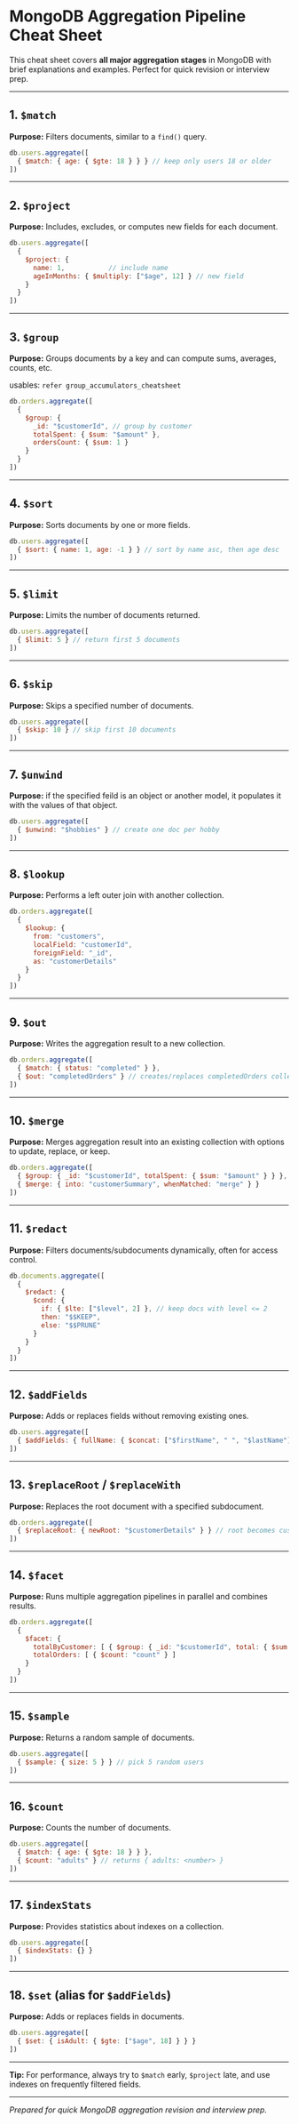 # MongoDB Aggregation Pipeline Cheat Sheet

This cheat sheet covers **all major aggregation stages** in MongoDB with brief explanations and examples. Perfect for quick revision or interview prep.

---

## 1. `$match`
**Purpose:** Filters documents, similar to a `find()` query.

```js
db.users.aggregate([
  { $match: { age: { $gte: 18 } } } // keep only users 18 or older
])
```

---

## 2. `$project`
**Purpose:** Includes, excludes, or computes new fields for each document.

```js
db.users.aggregate([
  {
    $project: {
      name: 1,           // include name
      ageInMonths: { $multiply: ["$age", 12] } // new field
    }
  }
])
```

---

## 3. `$group`
**Purpose:** Groups documents by a key and can compute sums, averages, counts, etc.

usables: `refer group_accumulators_cheatsheet`

```js
db.orders.aggregate([
  {
    $group: {
      _id: "$customerId", // group by customer
      totalSpent: { $sum: "$amount" },
      ordersCount: { $sum: 1 }
    }
  }
])
```

---

## 4. `$sort`
**Purpose:** Sorts documents by one or more fields.

```js
db.users.aggregate([
  { $sort: { name: 1, age: -1 } } // sort by name asc, then age desc
])
```

---

## 5. `$limit`
**Purpose:** Limits the number of documents returned.

```js
db.users.aggregate([
  { $limit: 5 } // return first 5 documents
])
```

---

## 6. `$skip`
**Purpose:** Skips a specified number of documents.

```js
db.users.aggregate([
  { $skip: 10 } // skip first 10 documents
])
```

---

## 7. `$unwind`
**Purpose:** if the specified feild is an object or another model, it populates it with the values of that object.

```js
db.users.aggregate([
  { $unwind: "$hobbies" } // create one doc per hobby
])
```

---

## 8. `$lookup`
**Purpose:** Performs a left outer join with another collection.

```js
db.orders.aggregate([
  {
    $lookup: {
      from: "customers",
      localField: "customerId",
      foreignField: "_id",
      as: "customerDetails"
    }
  }
])
```

---

## 9. `$out`
**Purpose:** Writes the aggregation result to a new collection.

```js
db.orders.aggregate([
  { $match: { status: "completed" } },
  { $out: "completedOrders" } // creates/replaces completedOrders collection
])
```

---

## 10. `$merge`
**Purpose:** Merges aggregation result into an existing collection with options to update, replace, or keep.

```js
db.orders.aggregate([
  { $group: { _id: "$customerId", totalSpent: { $sum: "$amount" } } },
  { $merge: { into: "customerSummary", whenMatched: "merge" } }
])
```

---

## 11. `$redact`
**Purpose:** Filters documents/subdocuments dynamically, often for access control.

```js
db.documents.aggregate([
  {
    $redact: {
      $cond: {
        if: { $lte: ["$level", 2] }, // keep docs with level <= 2
        then: "$$KEEP",
        else: "$$PRUNE"
      }
    }
  }
])
```

---

## 12. `$addFields`
**Purpose:** Adds or replaces fields without removing existing ones.

```js
db.users.aggregate([
  { $addFields: { fullName: { $concat: ["$firstName", " ", "$lastName"] } } }
])
```

---

## 13. `$replaceRoot` / `$replaceWith`
**Purpose:** Replaces the root document with a specified subdocument.

```js
db.orders.aggregate([
  { $replaceRoot: { newRoot: "$customerDetails" } } // root becomes customerDetails
])
```

---

## 14. `$facet`
**Purpose:** Runs multiple aggregation pipelines in parallel and combines results.

```js
db.orders.aggregate([
  {
    $facet: {
      totalByCustomer: [ { $group: { _id: "$customerId", total: { $sum: "$amount" } } } ],
      totalOrders: [ { $count: "count" } ]
    }
  }
])
```

---

## 15. `$sample`
**Purpose:** Returns a random sample of documents.

```js
db.users.aggregate([
  { $sample: { size: 5 } } // pick 5 random users
])
```

---

## 16. `$count`
**Purpose:** Counts the number of documents.

```js
db.users.aggregate([
  { $match: { age: { $gte: 18 } } },
  { $count: "adults" } // returns { adults: <number> }
])
```

---

## 17. `$indexStats`
**Purpose:** Provides statistics about indexes on a collection.

```js
db.users.aggregate([
  { $indexStats: {} }
])
```

---

## 18. `$set` (alias for `$addFields`)
**Purpose:** Adds or replaces fields in documents.

```js
db.users.aggregate([
  { $set: { isAdult: { $gte: ["$age", 18] } } }
])
```

---

**Tip:** For performance, always try to `$match` early, `$project` late, and use indexes on frequently filtered fields.

---

*Prepared for quick MongoDB aggregation revision and interview prep.*

